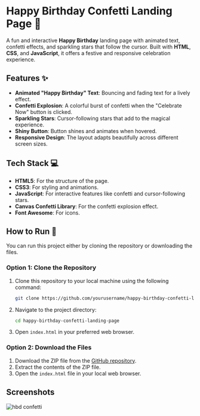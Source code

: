# Happy Birthday Confetti Landing Page 🎉

A fun and interactive **Happy Birthday** landing page with animated text, confetti effects, and sparkling stars that follow the cursor. Built with **HTML**, **CSS**, and **JavaScript**, it offers a festive and responsive celebration experience.

## Features ✨
- **Animated "Happy Birthday" Text**: Bouncing and fading text for a lively effect.
- **Confetti Explosion**: A colorful burst of confetti when the "Celebrate Now" button is clicked.
- **Sparkling Stars**: Cursor-following stars that add to the magical experience.
- **Shiny Button**: Button shines and animates when hovered.
- **Responsive Design**: The layout adapts beautifully across different screen sizes.

## Tech Stack 💻
- **HTML5**: For the structure of the page.
- **CSS3**: For styling and animations.
- **JavaScript**: For interactive features like confetti and cursor-following stars.
- **Canvas Confetti Library**: For the confetti explosion effect.
- **Font Awesome**: For icons.

## How to Run 🚀

You can run this project either by cloning the repository or downloading the files.


### Option 1: Clone the Repository
1. Clone this repository to your local machine using the following command:
   ```bash
   git clone https://github.com/yourusername/happy-birthday-confetti-landing-page.git
   ```

2. Navigate to the project directory:
   ```bash
   cd happy-birthday-confetti-landing-page
   ```

3. Open `index.html` in your preferred web browser.

### Option 2: Download the Files
1. Download the ZIP file from the [GitHub repository](https://github.com/yourusername/happy-birthday-confetti-landing-page).
2. Extract the contents of the ZIP file.
3. Open the `index.html` file in your local web browser.


## Screenshots
![hbd confetti](https://github.com/user-attachments/assets/4979dde7-5321-42c0-94a6-608cee405f2f)



